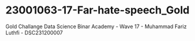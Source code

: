 # 23001063-17-Far-hate-speech_Gold
Gold Challange Data Science Binar Academy - Wave 17 - Muhammad Fariz Luthfi - DSC231200007
